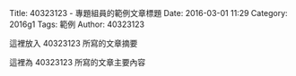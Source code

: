 Title: 40323123 - 專題組員的範例文章標題
Date: 2016-03-01 11:29
Category: 2016g1
Tags: 範例
Author: 40323123

這裡放入 40323123 所寫的文章摘要

<!-- PELICAN_END_SUMMARY -->

這裡為 40323123 所寫的文章主要內容
